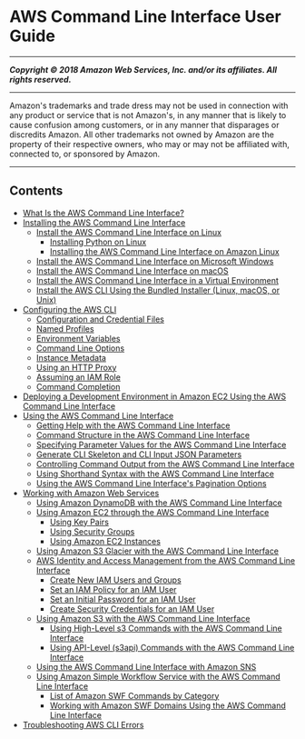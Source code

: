# AWS Command Line Interface User Guide

-----
*****Copyright &copy; 2018 Amazon Web Services, Inc. and/or its affiliates. All rights reserved.*****

-----
Amazon's trademarks and trade dress may not be used in 
     connection with any product or service that is not Amazon's, 
     in any manner that is likely to cause confusion among customers, 
     or in any manner that disparages or discredits Amazon. All other 
     trademarks not owned by Amazon are the property of their respective
     owners, who may or may not be affiliated with, connected to, or 
     sponsored by Amazon.

-----
## Contents
+ [What Is the AWS Command Line Interface?](cli-chap-welcome.md)
+ [Installing the AWS Command Line Interface](cli-chap-install.md)
   + [Install the AWS Command Line Interface on Linux](install-linux.md)
      + [Installing Python on Linux](install-linux-python.md)
      + [Installing the AWS Command Line Interface on Amazon Linux](install-linux-al2017.md)
   + [Install the AWS Command Line Interface on Microsoft Windows](install-windows.md)
   + [Install the AWS Command Line Interface on macOS](install-macos.md)
   + [Install the AWS Command Line Interface in a Virtual Environment](install-virtualenv.md)
   + [Install the AWS CLI Using the Bundled Installer (Linux, macOS, or Unix)](install-bundle.md)
+ [Configuring the AWS CLI](cli-chap-configure.md)
   + [Configuration and Credential Files](cli-configure-files.md)
   + [Named Profiles](cli-configure-profiles.md)
   + [Environment Variables](cli-configure-envvars.md)
   + [Command Line Options](cli-configure-options.md)
   + [Instance Metadata](cli-configure-metadata.md)
   + [Using an HTTP Proxy](cli-configure-proxy.md)
   + [Assuming an IAM Role](cli-configure-role.md)
   + [Command Completion](cli-configure-completion.md)
+ [Deploying a Development Environment in Amazon EC2 Using the AWS Command Line Interface](tutorial-ec2-ubuntu.md)
+ [Using the AWS Command Line Interface](cli-chap-using.md)
   + [Getting Help with the AWS Command Line Interface](getting-help.md)
   + [Command Structure in the AWS Command Line Interface](command-structure.md)
   + [Specifying Parameter Values for the AWS Command Line Interface](cli-using-param.md)
   + [Generate CLI Skeleton and CLI Input JSON Parameters](generate-cli-skeleton.md)
   + [Controlling Command Output from the AWS Command Line Interface](controlling-output.md)
   + [Using Shorthand Syntax with the AWS Command Line Interface](shorthand-syntax.md)
   + [Using the AWS Command Line Interface's Pagination Options](pagination.md)
+ [Working with Amazon Web Services](chap-working-with-services.md)
   + [Using Amazon DynamoDB with the AWS Command Line Interface](cli-dynamodb.md)
   + [Using Amazon EC2 through the AWS Command Line Interface](cli-using-ec2.md)
      + [Using Key Pairs](cli-ec2-keypairs.md)
      + [Using Security Groups](cli-ec2-sg.md)
      + [Using Amazon EC2 Instances](cli-ec2-launch.md)
   + [Using Amazon S3 Glacier with the AWS Command Line Interface](cli-using-glacier.md)
   + [AWS Identity and Access Management from the AWS Command Line Interface](cli-iam.md)
      + [Create New IAM Users and Groups](cli-iam-new-user-group.md)
      + [Set an IAM Policy for an IAM User](cli-iam-policy.md)
      + [Set an Initial Password for an IAM User](cli-iam-set-pw.md)
      + [Create Security Credentials for an IAM User](cli-iam-create-creds.md)
   + [Using Amazon S3 with the AWS Command Line Interface](cli-s3.md)
      + [Using High-Level s3 Commands with the AWS Command Line Interface](using-s3-commands.md)
      + [Using API-Level (s3api) Commands with the AWS Command Line Interface](using-s3api-commands.md)
   + [Using the AWS Command Line Interface with Amazon SNS](cli-sqs-queue-sns-topic.md)
   + [Using Amazon Simple Workflow Service with the AWS Command Line Interface](cli-using-swf.md)
      + [List of Amazon SWF Commands by Category](swf-commands-by-category.md)
      + [Working with Amazon SWF Domains Using the AWS Command Line Interface](cli-using-swf-domains.md)
+ [Troubleshooting AWS CLI Errors](troubleshooting.md)